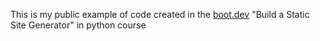 This is my public example of code created in the [boot.dev](https://www.boot.dev?bannerlord=caffienddevkit) "Build a Static Site Generator" in python course